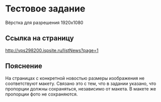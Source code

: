 # Тестовое задание
Вёрстка для разрешения 1920х1080
## Ссылка на страницу
http://vps298200.ispsite.ru/listNews?page=1
## Пояснение
На страницах с конкретной новостью размеры изображения не соответствуют макету.
Связано это с тем, что в задании указано, что пропорции должны сохраняться, независимо от макета.
В макете же пропорции фото не сохраняются.
